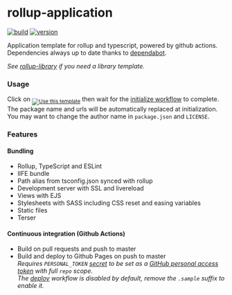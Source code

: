 # rollup-application

[![build](https://github.com/juliendargelos/rollup-application/workflows/build/badge.svg?branch=master)](https://github.com/juliendargelos/rollup-application/actions?workflow=build)<!--
[![deploy](https://github.com/juliendargelos/rollup-application/workflows/deploy/badge.svg?branch=master)](https://github.com/juliendargelos/rollup-application/actions?workflow=deploy) !-->
[![version](https://img.shields.io/github/package-json/v/juliendargelos/rollup-application)](https://github.com/juliendargelos/rollup-application)

Application template for rollup and typescript, powered by github actions. Dependencies always up to date thanks to [dependabot](https://dependabot.com).

*See [rollup-library](https://github.com/juliendargelos/rollup-library) if you need a library template.*

### Usage

Click on <sub>[![Use this template](https://img.shields.io/badge/-Use%20this%20template-brightgreen)](https://github.com/juliendargelos/rollup-application/generate)</sub> then wait for the [initialize workflow](.github/workflows/initialize.yml) to complete. The package name and urls will be automatically replaced at initialization. You may want to change the author name in `package.json` and `LICENSE`.

### Features

#### Bundling

- Rollup, TypeScript and ESLint
- IIFE bundle
- Path alias from tsconfig.json synced with rollup
- Development server with SSL and livereload
- Views with EJS
- Stylesheets with SASS including CSS reset and easing variables
- Static files
- Terser

#### Continuous integration (Github Actions)

- Build on pull requests and push to master
- Build and deploy to Github Pages on push to master<br>
  *Requires `PERSONAL_TOKEN` [secret](https://help.github.com/en/actions/automating-your-workflow-with-github-actions/creating-and-using-encrypted-secrets) to be set as a [GitHub personal access token](https://help.github.com/en/github/authenticating-to-github/creating-a-personal-access-token-for-the-command-line) with full `repo` scope.*<br>
  *The [deploy](.github/workflows/deploy.yml.sample) workflow is disabled by default, remove the `.sample` suffix to enable it.*
